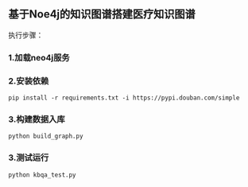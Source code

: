 ## 基于Noe4j的知识图谱搭建医疗知识图谱

执行步骤：

### 1.加载neo4j服务

### 2.安装依赖

```shell
pip install -r requirements.txt -i https://pypi.douban.com/simple
```

### 3.构建数据入库

```shell
python build_graph.py
```

### 3.测试运行

```shell
python kbqa_test.py
```